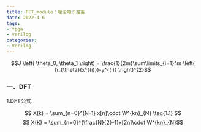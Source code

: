 ```yaml
---
title: FFT_module：理论知识准备
date: 2022-4-6
tags:
- fpga
- verilog
categories:
- Verilog
---
```

<link rel="stylesheet" href="https://cdnjs.cloudflare.com/ajax/libs/KaTeX/0.5.1/katex.min.css">

<link rel="stylesheet" href="https://cdn.jsdelivr.net/github-markdown-css/2.2.1/github-markdown.css"/>

$$J \left( \theta_0, \theta_1 \right) = \frac{1}{2m}\sum\limits_{i=1}^m \left( h_{\theta}(x^{(i)})-y^{(i)} \right)^{2}$$

### 一、DFT

1.DFT公式

$$  X(k) = \sum_{n=0}^{N-1} x[n]\cdot W^{kn}_{N} \tag{1.1}  $$
$$  X(K) = \sum_{n=0}^{\frac{N}{2}-1}x[2n]\cdot W^{kn}_{N}$$




